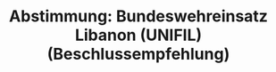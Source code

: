 ---
abstimmung:
  abstimmung: 2
  bundestagssitzung: 165
  legislaturperiode: 19
categories:
- Todo
data:
- title: Abstimmungsergebnis 20200617_2-data.pdf
  url: /res/2021-btw/abstimmungsergebnisse/20200617_2-data.pdf
- title: Abstimmungsergebnis 20200617_2_xls-data.xlsx
  url: /res/2021-btw/abstimmungsergebnisse/20200617_2_xls-data.xlsx
- title: Abstimmungsergebnis 20200617_2_xls-data.csv
  url: /res/2021-btw/abstimmungsergebnisse/csv/20200617_2_xls-data.csv
ergebnis:
  afd:
    enthaltung: 0
    gesamt: 89
    ja: 0
    nein: 82
    nichtabgegeben: 7
    ungueltig: 0
  bü90/gr:
    enthaltung: 2
    gesamt: 67
    ja: 61
    nein: 2
    nichtabgegeben: 2
    ungueltig: 0
  cdu/csu:
    enthaltung: 0
    gesamt: 246
    ja: 233
    nein: 0
    nichtabgegeben: 13
    ungueltig: 0
  die linke.:
    enthaltung: 0
    gesamt: 69
    ja: 0
    nein: 63
    nichtabgegeben: 6
    ungueltig: 0
  fdp:
    enthaltung: 1
    gesamt: 80
    ja: 77
    nein: 0
    nichtabgegeben: 2
    ungueltig: 0
  file: 20200617_2_xls-data.xlsx
  fraktionslos:
    enthaltung: 1
    gesamt: 6
    ja: 0
    nein: 2
    nichtabgegeben: 3
    ungueltig: 0
  spd:
    enthaltung: 0
    gesamt: 152
    ja: 144
    nein: 0
    nichtabgegeben: 8
    ungueltig: 0
layout: abstimmung
links:
- title: Link zu bundestag.de
  url: https://www.bundestag.de/parlament/plenum/abstimmung/abstimmung?id=676
preview: 'Deutscher Bundestag


  165. Sitzung des Deutschen Bundestages

  am Mittwoch, 17. Juni 2020


  Endgültiges Ergebnis der Namentlichen Abstimmung Nr. 2


  Beschlussempfehlung des Auswärtigen Ausschusses (3. Ausschuss)

  zu dem Antrag der Bundesregierung

  Fortsetzung der Beteiligung bewaffneter deutscher Streitkräfte an der "United Nations

  Interim Force in Lebanon" (UNIFIL)

  Drs. 19/19003 und 19/19588'
tags:
- Todo
title: 'Abstimmung: Bundeswehreinsatz Libanon (UNIFIL) (Beschlussempfehlung)'
---
